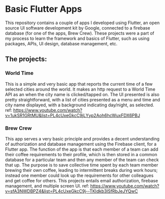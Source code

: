 # Basic Flutter Apps

This repository contains a couple of apps I developed using Flutter, an open source UI software development kit by Google, connected to a firebase database (for one of the apps, Brew Crew). These projects were a part of my process to learn the framework and basics of Flutter, such as using packages, APIs, UI design, database management, etc.

## The projects:
### World Time
This is a simple and very basic app that reports the current time of a few selected cities around the world. It makes an http request to a World Time API as an when the city name is clicked/tapped on. The UI presented is also pretty straightforward, with a list of cities presented as a menu and time and city name displayed, with a background indicating day/night, as selected.
ref: https://www.youtube.com/watch?v=1ukSR1GRtMU&list=PL4cUxeGkcC9jLYyp2Aoh6hcWuxFDX6PBJ

### Brew Crew
This app serves a very basic principle and provides a decent understanding of authorization and database management using the Firebase client, for a Flutter app. The function of the app is that each member of a team can add their coffee requirements to their profile, which is then stored in a common database for a particular team and then any member of the team can check that up. The purpose is to save collective time spent by each team member brewing their own coffee, leading to intermittent breaks during work hours; instead one member could look up the requirements for other colleagues and get coffee for others. This projects entails email authorization, firebase management, and multiple screen UI.
ref: https://www.youtube.com/watch?v=sfA3NWDBPZ4&list=PL4cUxeGkcC9j--TKIdkb3ISfRbJeJYQwC
